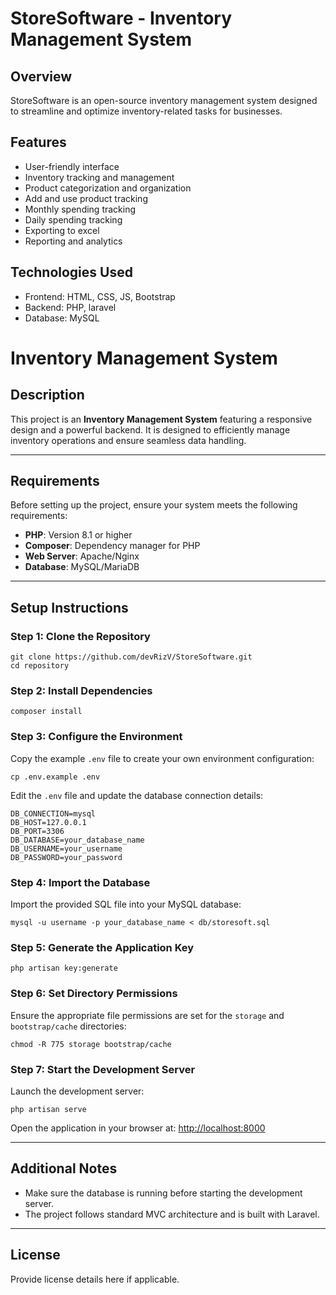# StoreSoftware - Inventory Management System

## Overview
StoreSoftware is an open-source inventory management system designed to streamline and optimize inventory-related tasks for businesses.

## Features
- User-friendly interface
- Inventory tracking and management
- Product categorization and organization
- Add and use product tracking
- Monthly spending tracking
- Daily spending tracking
- Exporting to excel
- Reporting and analytics

## Technologies Used
- Frontend: HTML, CSS, JS, Bootstrap
- Backend: PHP, laravel
- Database: MySQL
<div class="container">
        <h1>Inventory Management System</h1>
        <h2>Description</h2>
        <p>This project is an <strong>Inventory Management System</strong> featuring a responsive design and a powerful backend. It is designed to efficiently manage inventory operations and ensure seamless data handling.</p>
        <hr>
        <h2>Requirements</h2>
        <p>Before setting up the project, ensure your system meets the following requirements:</p>
        <ul>
            <li><strong>PHP</strong>: Version 8.1 or higher</li>
            <li><strong>Composer</strong>: Dependency manager for PHP</li>
            <li><strong>Web Server</strong>: Apache/Nginx</li>
            <li><strong>Database</strong>: MySQL/MariaDB</li>
        </ul>
        <hr>
        <h2>Setup Instructions</h2>
        <h3>Step 1: Clone the Repository</h3>
        <pre><code>git clone https://github.com/devRizV/StoreSoftware.git
cd repository</code></pre>
        <h3>Step 2: Install Dependencies</h3>
        <pre><code>composer install</code></pre>
        <h3>Step 3: Configure the Environment</h3>
        <p>Copy the example <code>.env</code> file to create your own environment configuration:</p>
        <pre><code>cp .env.example .env</code></pre>
        <p>Edit the <code>.env</code> file and update the database connection details:</p>
        <pre><code>DB_CONNECTION=mysql
DB_HOST=127.0.0.1
DB_PORT=3306
DB_DATABASE=your_database_name
DB_USERNAME=your_username
DB_PASSWORD=your_password</code></pre>
        <h3>Step 4: Import the Database</h3>
        <p>Import the provided SQL file into your MySQL database:</p>
        <pre><code>mysql -u username -p your_database_name &lt; db/storesoft.sql</code></pre>
        <h3>Step 5: Generate the Application Key</h3>
        <pre><code>php artisan key:generate</code></pre>
        <h3>Step 6: Set Directory Permissions</h3>
        <p>Ensure the appropriate file permissions are set for the <code>storage</code> and <code>bootstrap/cache</code> directories:</p>
        <pre><code>chmod -R 775 storage bootstrap/cache</code></pre>
        <h3>Step 7: Start the Development Server</h3>
        <p>Launch the development server:</p>
        <pre><code>php artisan serve</code></pre>
        <p>Open the application in your browser at: <a href="http://localhost:8000" target="_blank">http://localhost:8000</a></p>
        <hr>
        <h2>Additional Notes</h2>
        <ul>
            <li>Make sure the database is running before starting the development server.</li>
            <li>The project follows standard MVC architecture and is built with Laravel.</li>
        </ul>
        <hr>
        <h2>License</h2>
        <p>Provide license details here if applicable.</p>
    </div>